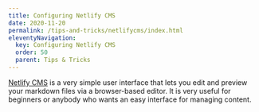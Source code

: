 ```yaml
---
title: Configuring Netlify CMS 
date: 2020-11-20
permalink: /tips-and-tricks/netlifycms/index.html
eleventyNavigation:
  key: Configuring Netlify CMS
  order: 50 
  parent: Tips & Tricks
---
```

[Netlify CMS](https://www.netlifycms.org/) is a very simple user interface that lets you edit and preview your markdown files via a browser-based editor. It is very useful for beginners or anybody who wants an easy interface for managing content. 